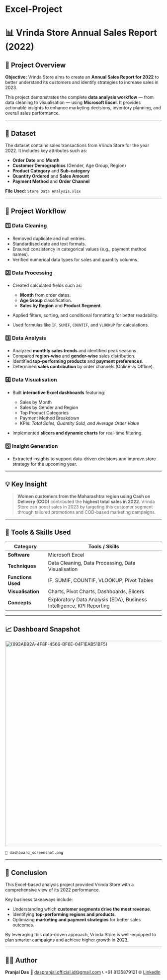 # Excel-Project

# 📊 Vrinda Store Annual Sales Report (2022)

## 🧩 Project Overview

**Objective:**
Vrinda Store aims to create an **Annual Sales Report for 2022** to better understand its customers and identify strategies to increase sales in 2023.

This project demonstrates the complete **data analysis workflow** — from data cleaning to visualisation — using **Microsoft Excel**. It provides actionable insights to enhance marketing decisions, inventory planning, and overall sales performance.

---

## 📂 Dataset

The dataset contains sales transactions from Vrinda Store for the year 2022. It includes key attributes such as:

* **Order Date** and **Month**
* **Customer Demographics** (Gender, Age Group, Region)
* **Product Category** and **Sub-category**
* **Quantity Ordered** and **Sales Amount**
* **Payment Method** and **Order Channel**

**File Used:** `Store Data Analysis.xlsx`

---

## 🧠 Project Workflow

### 1️⃣ Data Cleaning

* Removed duplicate and null entries.
* Standardised date and text formats.
* Ensured consistency in categorical values (e.g., payment method names).
* Verified numerical data types for sales and quantity columns.

### 2️⃣ Data Processing

* Created calculated fields such as:

  * **Month** from order dates.
  * **Age Group** classification.
  * **Sales by Region** and **Product Segment**.
* Applied filters, sorting, and conditional formatting for better readability.
* Used formulas like `IF`, `SUMIF`, `COUNTIF`, and `VLOOKUP` for calculations.

### 3️⃣ Data Analysis

* Analyzed **monthly sales trends** and identified peak seasons.
* Compared **region-wise** and **gender-wise** sales distribution.
* Identified **top-performing products** and **payment preferences**.
* Determined **sales contribution** by order channels (Online vs Offline).

### 4️⃣ Data Visualisation

* Built **interactive Excel dashboards** featuring:

  * Sales by Month
  * Sales by Gender and Region
  * Top Product Categories
  * Payment Method Breakdown
  * KPIs: *Total Sales, Quantity Sold, and Average Order Value*
* Implemented **slicers and dynamic charts** for real-time filtering.

### 5️⃣ Insight Generation

* Extracted insights to support data-driven decisions and improve store strategy for the upcoming year.

---

## 💡 Key Insight

> **Women customers from the Maharashtra region using Cash on Delivery (COD)** contributed the **highest total sales in 2022**.
> Vrinda Store can boost sales in 2023 by targeting this customer segment through tailored promotions and COD-based marketing campaigns.

---

## 🧰 Tools & Skills Used

| Category           | Tools / Skills                                                        |
| ------------------ | --------------------------------------------------------------------- |
| **Software**       | Microsoft Excel                                                       |
| **Techniques**     | Data Cleaning, Data Processing, Data Visualisation                    |
| **Functions Used** | IF, SUMIF, COUNTIF, VLOOKUP, Pivot Tables                             |
| **Visualisation**  | Charts, Pivot Charts, Dashboards, Slicers                             |
| **Concepts**       | Exploratory Data Analysis (EDA), Business Intelligence, KPI Reporting |

---

## 📈 Dashboard Snapshot

<img width="1893" height="661" alt="{693AB92A-4F8F-4566-BF6E-04F1EAB51BF5}" src="https://github.com/user-attachments/assets/448dcb47-e2e4-4263-add8-788b09a6cbe1" />

```
📸 dashboard_screenshot.png
```

---

## 🏁 Conclusion

This Excel-based analysis project provided Vrinda Store with a comprehensive view of its 2022 performance.

Key business takeaways include:

* Understanding which **customer segments drive the most revenue**.
* Identifying **top-performing regions and products**.
* Optimizing **marketing and payment strategies** for better sales outcomes.

By leveraging this data-driven approach, Vrinda Store is well-equipped to plan smarter campaigns and achieve higher growth in 2023.

---

## 👨‍💻 Author

**Pranjal Das**
📧 [daspranjal.official.id@gmail.com](mailto:daspranjal.official.id@gmail.com)
📞 +91 8135879121
🌐 [LinkedIn](https://www.linkedin.com/in/daspranjalniperr/)
